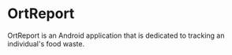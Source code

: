 # OrtReport
OrtReport is an Android application that is dedicated to tracking an individual's food waste.
